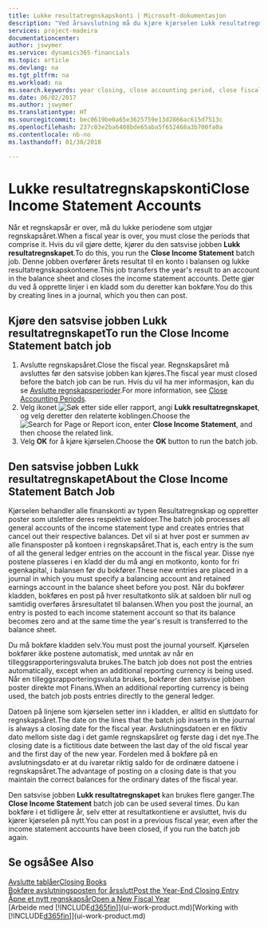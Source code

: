 ```yaml
---
title: Lukke resultatregnskapskonti | Microsoft-dokumentasjon
description: "Ved årsavslutning må du kjøre kjørselen Lukk resultatregnskapet for å lukke regnskapsperiodene som utgjør regnskapsåret."
services: project-madeira
documentationcenter: 
author: jswymer
ms.service: dynamics365-financials
ms.topic: article
ms.devlang: na
ms.tgt_pltfrm: na
ms.workload: na
ms.search.keywords: year closing, close accounting period, close fiscal year, bank account detailed trial balance
ms.date: 06/02/2017
ms.author: jswymer
ms.translationtype: HT
ms.sourcegitcommit: bec0619be0a65e3625759e13d2866ac615d7513c
ms.openlocfilehash: 237c03e2ba6408bde65aba5f652468a3b700fa0a
ms.contentlocale: nb-no
ms.lasthandoff: 01/30/2018

---
```

# <a name="close-income-statement-accounts"></a><span data-ttu-id="56a6f-103">Lukke resultatregnskapskonti</span><span class="sxs-lookup"><span data-stu-id="56a6f-103">Close Income Statement Accounts</span></span>
<span data-ttu-id="56a6f-104">Når et regnskapsår er over, må du lukke periodene som utgjør regnskapsåret.</span><span class="sxs-lookup"><span data-stu-id="56a6f-104">When a fiscal year is over, you must close the periods that comprise it.</span></span> <span data-ttu-id="56a6f-105">Hvis du vil gjøre dette, kjører du den satsvise jobben **Lukk resultatregnskapet**.</span><span class="sxs-lookup"><span data-stu-id="56a6f-105">To do this, you run the **Close Income Statement** batch job.</span></span> <span data-ttu-id="56a6f-106">Denne jobben overfører årets resultat til en konto i balansen og lukke resultatregnskapskontoene.</span><span class="sxs-lookup"><span data-stu-id="56a6f-106">This job transfers the year's result to an account in the balance sheet and closes the income statement accounts.</span></span> <span data-ttu-id="56a6f-107">Dette gjør du ved å opprette linjer i en kladd som du deretter kan bokføre.</span><span class="sxs-lookup"><span data-stu-id="56a6f-107">You do this by creating lines in a journal, which you then can post.</span></span>

## <a name="to-run-the-close-income-statement-batch-job"></a><span data-ttu-id="56a6f-108">Kjøre den satsvise jobben Lukk resultatregnskapet</span><span class="sxs-lookup"><span data-stu-id="56a6f-108">To run the Close Income Statement batch job</span></span>
1. <span data-ttu-id="56a6f-109">Avslutte regnskapsåret.</span><span class="sxs-lookup"><span data-stu-id="56a6f-109">Close the fiscal year.</span></span> <span data-ttu-id="56a6f-110">Regnskapsåret må avsluttes før den satsvise jobben kan kjøres.</span><span class="sxs-lookup"><span data-stu-id="56a6f-110">The fiscal year must closed before the batch job can be run.</span></span> <span data-ttu-id="56a6f-111">Hvis du vil ha mer informasjon, kan du se [Avslutte regnskapsperioder](year-close-account-periods.md).</span><span class="sxs-lookup"><span data-stu-id="56a6f-111">For more information, see [Close Accounting Periods](year-close-account-periods.md).</span></span>
2. <span data-ttu-id="56a6f-112">Velg ikonet ![Søk etter side eller rapport](media/ui-search/search_small.png "Søk etter side eller rapport"), angi **Lukk resultatregnskapet**, og velg deretter den relaterte koblingen.</span><span class="sxs-lookup"><span data-stu-id="56a6f-112">Choose the ![Search for Page or Report](media/ui-search/search_small.png "Search for Page or Report icon") icon, enter **Close Income Statement**, and then choose the related link.</span></span>
3. <span data-ttu-id="56a6f-113">Velg **OK** for å kjøre kjørselen.</span><span class="sxs-lookup"><span data-stu-id="56a6f-113">Choose the **OK** button to run the batch job.</span></span>

## <a name="about-the-close-income-statement-batch-job"></a><span data-ttu-id="56a6f-114">Den satsvise jobben Lukk resultatregnskapet</span><span class="sxs-lookup"><span data-stu-id="56a6f-114">About the Close Income Statement Batch Job</span></span>
<span data-ttu-id="56a6f-115">Kjørselen behandler alle finanskonti av typen Resultatregnskap og oppretter poster som utsletter deres respektive saldoer.</span><span class="sxs-lookup"><span data-stu-id="56a6f-115">The batch job processes all general accounts of the income statement type and creates entries that cancel out their respective balances.</span></span> <span data-ttu-id="56a6f-116">Det vil si at hver post er summen av alle finansposter på kontoen i regnskapsåret.</span><span class="sxs-lookup"><span data-stu-id="56a6f-116">That is, each entry is the sum of all the general ledger entries on the account in the fiscal year.</span></span> <span data-ttu-id="56a6f-117">Disse nye postene plasseres i en kladd der du må angi en motkonto, konto for fri egenkapital, i balansen før du bokfører.</span><span class="sxs-lookup"><span data-stu-id="56a6f-117">These new entries are placed in a journal in which you must specify a balancing account and retained earnings account in the balance sheet before you post.</span></span> <span data-ttu-id="56a6f-118">Når du bokfører kladden, bokføres en post på hver resultatkonto slik at saldoen blir null og samtidig overføres årsresultatet til balansen.</span><span class="sxs-lookup"><span data-stu-id="56a6f-118">When you post the journal, an entry is posted to each income statement account so that its balance becomes zero and at the same time the year's result is transferred to the balance sheet.</span></span>

<span data-ttu-id="56a6f-119">Du må bokføre kladden selv.</span><span class="sxs-lookup"><span data-stu-id="56a6f-119">You must post the journal yourself.</span></span> <span data-ttu-id="56a6f-120">Kjørselen bokfører ikke postene automatisk, med unntak av når en tilleggsrapporteringsvaluta brukes.</span><span class="sxs-lookup"><span data-stu-id="56a6f-120">The batch job does not post the entries automatically, except when an additional reporting currency is being used.</span></span> <span data-ttu-id="56a6f-121">Når en tilleggsrapporteringsvaluta brukes, bokfører den satsvise jobben poster direkte mot Finans.</span><span class="sxs-lookup"><span data-stu-id="56a6f-121">When an additional reporting currency is being used, the batch job posts entries directly to the general ledger.</span></span>

<span data-ttu-id="56a6f-122">Datoen på linjene som kjørselen setter inn i kladden, er alltid en sluttdato for regnskapsåret.</span><span class="sxs-lookup"><span data-stu-id="56a6f-122">The date on the lines that the batch job inserts in the journal is always a closing date for the fiscal year.</span></span> <span data-ttu-id="56a6f-123">Avslutningsdatoen er en fiktiv dato mellom siste dag i det gamle regnskapsåret og første dag i det nye.</span><span class="sxs-lookup"><span data-stu-id="56a6f-123">The closing date is a fictitious date between the last day of the old fiscal year and the first day of the new year.</span></span> <span data-ttu-id="56a6f-124">Fordelen med å bokføre på en avslutningsdato er at du ivaretar riktig saldo for de ordinære datoene i regnskapsåret.</span><span class="sxs-lookup"><span data-stu-id="56a6f-124">The advantage of posting on a closing date is that you maintain the correct balances for the ordinary dates of the fiscal year.</span></span>

<span data-ttu-id="56a6f-125">Den satsvise jobben **Lukk resultatregnskapet** kan brukes flere ganger.</span><span class="sxs-lookup"><span data-stu-id="56a6f-125">The **Close Income Statement** batch job can be used several times.</span></span> <span data-ttu-id="56a6f-126">Du kan bokføre i et tidligere år, selv etter at resultatkontiene er avsluttet, hvis du kjører kjørselen på nytt.</span><span class="sxs-lookup"><span data-stu-id="56a6f-126">You can post in a previous fiscal year, even after the income statement accounts have been closed, if you run the batch job again.</span></span>

## <a name="see-also"></a><span data-ttu-id="56a6f-127">Se også</span><span class="sxs-lookup"><span data-stu-id="56a6f-127">See Also</span></span>
[<span data-ttu-id="56a6f-128">Avslutte tablåer</span><span class="sxs-lookup"><span data-stu-id="56a6f-128">Closing Books</span></span>](year-close-books.md)  
[<span data-ttu-id="56a6f-129">Bokføre avslutningsposten for årsslutt</span><span class="sxs-lookup"><span data-stu-id="56a6f-129">Post the Year-End Closing Entry</span></span>](year-how-post-year-end-close-entry.md)  
[<span data-ttu-id="56a6f-130">Åpne et nytt regnskapsår</span><span class="sxs-lookup"><span data-stu-id="56a6f-130">Open a New Fiscal Year</span></span>](finance-how-open-new-fiscal-year.md)  
<span data-ttu-id="56a6f-131">[Arbeide med [!INCLUDE[d365fin](includes/d365fin_md.md)]](ui-work-product.md)</span><span class="sxs-lookup"><span data-stu-id="56a6f-131">[Working with [!INCLUDE[d365fin](includes/d365fin_md.md)]](ui-work-product.md)</span></span>


